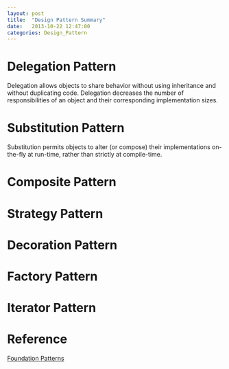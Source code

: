 ```yaml
---
layout: post
title:  "Design Pattern Summary"
date:   2013-10-22 12:47:00
categories: Design_Pattern
---
```


<h1>Delegation Pattern</h1>
<p>Delegation allows objects to share behavior without using inheritance and without duplicating code. Delegation decreases the number of responsibilities of an object and their corresponding implementation sizes.</p>
<p>
	<script src="https://gist.github.com/myhgew/f0d939dbb41781a52def.js"></script>
</p>

<h1>Substitution Pattern</h1>
<p>Substitution permits objects to alter (or compose) their implementations on-the-fly at run-time, rather than strictly at compile-time.</p>
<p>
	<script src="https://gist.github.com/myhgew/38db0f227a0b56c2cfdd.js"></script>
</p>

<h1>Composite Pattern</h1>
<p>

</p>

<h1>Strategy Pattern</h1>
<p>

</p>

<h1>Decoration Pattern</h1>
<p>

</p>

<h1>Factory Pattern</h1>
<p>

</p>

<h1>Iterator Pattern</h1>
<p>

</p>

<div id="reference">
	<h1>Reference</h1>
	<p>
		<a href='http://people.scs.carleton.ca/~deugo/papers/foundation.pdf'>Foundation Patterns</a>
	</p>
</div>